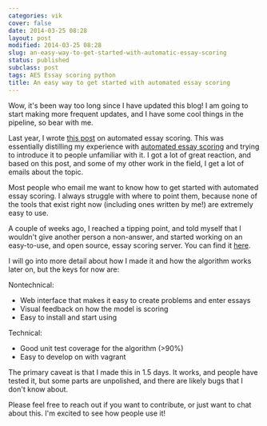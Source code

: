 ```yaml
---
categories: vik
cover: false
date: 2014-03-25 08:28
layout: post
modified: 2014-03-25 08:28
slug: an-easy-way-to-get-started-with-automatic-essay-scoring
status: published
subclass: post
tags: AES Essay scoring python
title: An easy way to get started with automated essay scoring
---
```


Wow, it's been way too long since I have updated this blog!  I am going to start making more frequent updates, and I have some cool things in the pipeline, so bear with me.

Last year, I wrote [this post](http://vikparuchuri.com/blog/on-the-automated-scoring-of-essays/) on automated essay scoring.  This was essentially distilling my experience with [automated essay scoring](http://en.wikipedia.org/wiki/Automated_essay_scoring) and trying to introduce it to people unfamiliar with it.  I got a lot of great reaction, and based on this post, and some of my other work in the field, I get a lot of emails about the topic.

Most people who email me want to know how to get started with automated essay scoring.  I always struggle with where to point them, because none of the tools that exist right now (including ones written by me!) are extremely easy to use.

A couple of weeks ago, I reached a tipping point, and told myself that I wouldn't give another person a non-answer, and started working on an easy-to-use, and open source, essay scoring server.  You can find it [here](https://github.com/VikParuchuri/scan).

I will go into more detail about how I made it and how the algorithm works later on, but the keys for now are:

Nontechnical:

* Web interface that makes it easy to create problems and enter essays
* Visual feedback on how the model is scoring
* Easy to install and start using

Technical:

* Good unit test coverage for the algorithm (>90%)
* Easy to develop on with vagrant

The primary caveat is that I made this in 1.5 days.  It works, and people have tested it, but some parts are unpolished, and there are likely bugs that I don't know about.

Please feel free to reach out if you want to contribute, or just want to chat about this.  I'm excited to see how people use it!